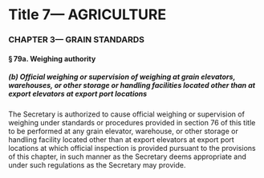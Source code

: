
# Title 7— AGRICULTURE
### CHAPTER 3— GRAIN STANDARDS
#### § 79a. Weighing authority
##### (b) Official weighing or supervision of weighing at grain elevators, warehouses, or other storage or handling facilities located other than at export elevators at export port locations

The Secretary is authorized to cause official weighing or supervision of weighing under standards or procedures provided in section 76 of this title to be performed at any grain elevator, warehouse, or other storage or handling facility located other than at export elevators at export port locations at which official inspection is provided pursuant to the provisions of this chapter, in such manner as the Secretary deems appropriate and under such regulations as the Secretary may provide.
